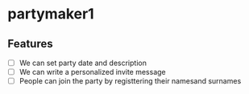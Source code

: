 # partymaker1

## Features

- [ ] We can set party date and description
- [ ] We can write a personalized invite message
- [ ] People can join the party by registtering their namesand surnames 
